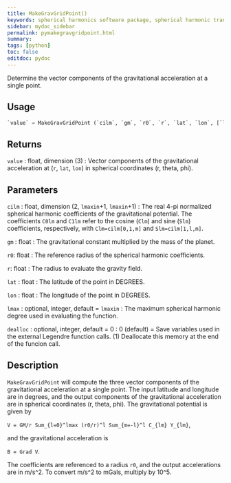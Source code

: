 ```yaml
---
title: MakeGravGridPoint()
keywords: spherical harmonics software package, spherical harmonic transform, legendre functions, multitaper spectral analysis, fortran, Python, gravity, magnetic field
sidebar: mydoc_sidebar
permalink: pymakegravgridpoint.html
summary:
tags: [python]
toc: false
editdoc: pydoc
---
```


Determine the vector components of the gravitational acceleration at a single point.

## Usage

```python
`value` = MakeGravGridPoint (`cilm`, `gm`, `r0`, `r`, `lat`, `lon`, [`lmax`, `dealloc`])
```

## Returns

`value` : float, dimension (3)
:   Vector components of the gravitational acceleration at (`r`, `lat`, `lon`) in spherical coordinates (r, theta, phi).

## Parameters

`cilm` : float, dimension (2, `lmaxin`+1, `lmaxin`+1)
:   The real 4-pi normalized spherical harmonic coefficients of the gravitational potential. The coefficients `C0lm` and `C1lm` refer to the cosine (`Clm`) and sine (`Slm`) coefficients, respectively, with `Clm=cilm[0,1,m]` and `Slm=cilm[1,l,m]`.

`gm` : float
:   The gravitational constant multiplied by the mass of the planet.

`r0`: float
:   The reference radius of the spherical harmonic coefficients.

`r`: float
:   The radius to evaluate the gravity field.

`lat` : float
:   The latitude of the point in DEGREES.

`lon` : float
:   The longitude of the point in DEGREES.

`lmax` : optional, integer, default = `lmaxin`
:   The maximum spherical harmonic degree used in evaluating the function.

`dealloc` : optional, integer, default = 0
:   0 (default) = Save variables used in the external Legendre function calls. (1) Deallocate this memory at the end of the funcion call.

## Description

`MakeGravGridPoint` will compute the three vector components of the gravitational acceleration at a single point. The input latitude and longitude are in degrees, and the output components of the gravitational acceleration are in spherical coordinates (r, theta, phi). The gravitational potential is given by

`V = GM/r Sum_{l=0}^lmax (r0/r)^l Sum_{m=-l}^l C_{lm} Y_{lm}`,

and the gravitational acceleration is

`B = Grad V`.

The coefficients are referenced to a radius `r0`, and the output accelerations are in m/s^2. To convert m/s^2 to mGals, multiply by 10^5.

